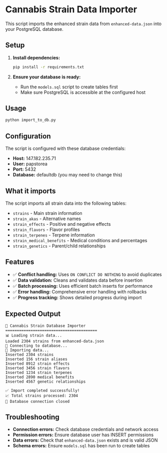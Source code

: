 # Cannabis Strain Data Importer

This script imports the enhanced strain data from `enhanced-data.json` into your PostgreSQL database.

## Setup

1. **Install dependencies:**
   ```bash
   pip install -r requirements.txt
   ```

2. **Ensure your database is ready:**
   - Run the `models.sql` script to create tables first
   - Make sure PostgreSQL is accessible at the configured host

## Usage

```bash
python import_to_db.py
```

## Configuration

The script is configured with these database credentials:
- **Host:** 147.182.235.71
- **User:** papstorea
- **Port:** 5432
- **Database:** defaultdb (you may need to change this)

## What it imports

The script imports all strain data into the following tables:
- `strains` - Main strain information
- `strain_akas` - Alternative names
- `strain_effects` - Positive and negative effects
- `strain_flavors` - Flavor profiles
- `strain_terpenes` - Terpene information
- `strain_medical_benefits` - Medical conditions and percentages
- `strain_genetics` - Parent/child relationships

## Features

- ✅ **Conflict handling:** Uses `ON CONFLICT DO NOTHING` to avoid duplicates
- ✅ **Data validation:** Cleans and validates data before insertion
- ✅ **Batch processing:** Uses efficient batch inserts for performance
- ✅ **Error handling:** Comprehensive error handling with rollbacks
- ✅ **Progress tracking:** Shows detailed progress during import

## Expected Output

```
🌿 Cannabis Strain Database Importer
========================================
📊 Loading strain data...
Loaded 2304 strains from enhanced-data.json
🔌 Connecting to database...
📝 Importing data...
Inserted 2304 strains
Inserted 156 strain aliases
Inserted 8912 strain effects
Inserted 3456 strain flavors
Inserted 1234 strain terpenes
Inserted 2890 medical benefits
Inserted 4567 genetic relationships

✅ Import completed successfully!
📈 Total strains processed: 2304
🔐 Database connection closed
```

## Troubleshooting

- **Connection errors:** Check database credentials and network access
- **Permission errors:** Ensure database user has INSERT permissions
- **Data errors:** Check that `enhanced-data.json` exists and is valid JSON
- **Schema errors:** Ensure `models.sql` has been run to create tables